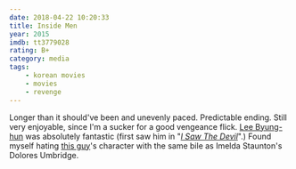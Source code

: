```yaml
---
date: 2018-04-22 10:20:33
title: Inside Men
year: 2015
imdb: tt3779028
rating: B+
category: media
tags:
    - korean movies
    - movies
    - revenge
---
```


Longer than it should've been and unevenly paced. Predictable ending. Still very enjoyable, since I'm a sucker for a good vengeance flick. [Lee Byung-hun](https://en.wikipedia.org/wiki/Lee_Byung-hun) was absolutely fantastic (first saw him in "_[I Saw The Devil](https://www.imdb.com/title/tt1588170/)_".) Found myself hating [this guy](https://en.wikipedia.org/wiki/Baek_Yoon-sik)'s character with the same bile as Imelda Staunton's Dolores Umbridge.
